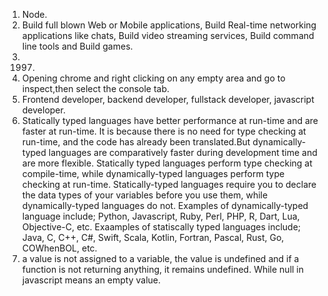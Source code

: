 1. Node.
2. Build full blown Web or Mobile applications,  Build Real-time networking applications like chats,  Build video streaming services, Build command line tools and Build games.
3. 1997.
4. Opening chrome and right clicking on any empty area and go to inspect,then select the console tab.
5. Frontend developer, backend developer, fullstack developer, javascript developer.
6. Statically typed languages have better performance at run-time and are faster at run-time. It is because there is no need for type checking at run-time, and the code has already been translated.But dynamically-typed languages are comparatively faster during development time and are more flexible. 
Statically typed languages perform type checking at compile-time, while dynamically-typed languages perform type checking at run-time. 
Statically-typed languages require you to declare the data types of your variables before you use them, while dynamically-typed languages do not.
 Examples of dynamically-typed language include; Python, Javascript, Ruby, Perl, PHP, R, Dart, Lua, Objective-C, etc. Exaamples of statiscally typed languages include; Java, C, C++, C#, Swift, Scala, Kotlin, Fortran, Pascal, Rust, Go, COWhenBOL, etc.
 7. a value is not assigned to a variable, the value is undefined and if a function is not returning anything, it remains undefined. While null in javascript means an empty value.
 